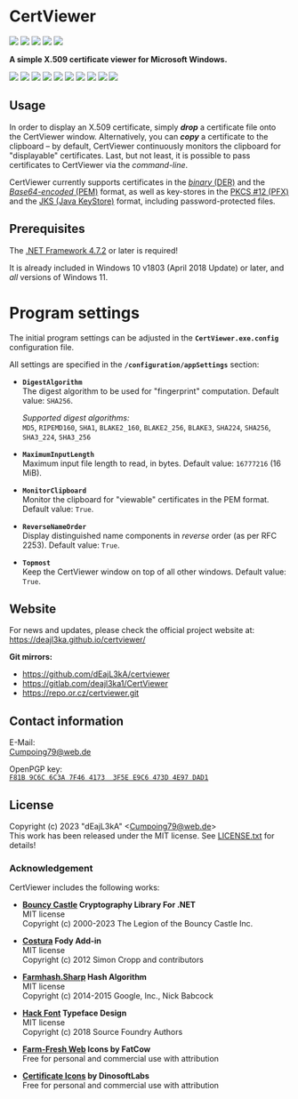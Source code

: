 # CertViewer

![](https://img.shields.io/github/v/release/dEajL3kA/certviewer)
![](https://img.shields.io/github/release-date/deajl3ka/certviewer)
![](https://img.shields.io/github/downloads/dEajL3kA/certviewer/total)
![](https://img.shields.io/github/license/dEajL3kA/certviewer)
![](https://img.shields.io/badge/.NET%20Framework-4.7.2%2B-green)

**A simple X.509 certificate viewer for Microsoft Windows.**

![](etc/images/certviewer_0.png)
![](etc/images/certviewer_1.png)
![](etc/images/certviewer_2.png)
![](etc/images/certviewer_3.png)
![](etc/images/certviewer_4.png)
![](etc/images/certviewer_5.png)
![](etc/images/certviewer_6.png)
![](etc/images/certviewer_7.png)
![](etc/images/certviewer_8.png)
![](etc/images/certviewer_9.png)

## Usage

In order to display an X.509 certificate, simply ***drop*** a certificate file onto the CertViewer window. Alternatively, you can ***copy*** a certificate to the clipboard &ndash; by default, CertViewer continuously monitors the clipboard for "displayable" certificates. Last, but not least, it is possible to pass certificates to CertViewer via the *command-line*.

CertViewer currently supports certificates in the [*binary* (DER)](https://en.wikipedia.org/wiki/X.690) and the [*Base64-encoded* (PEM)](https://en.wikipedia.org/wiki/Privacy-Enhanced_Mail) format, as well as key-stores in the [PKCS #12 (PFX)](https://en.wikipedia.org/wiki/PKCS_12) and the [JKS (Java KeyStore)](https://en.wikipedia.org/wiki/Java_KeyStore) format, including password-protected files.

## Prerequisites

The [.NET Framework 4.7.2](https://dotnet.microsoft.com/en-us/download/dotnet-framework/net472) or later is required!

It is already included in Windows 10 v1803 (April 2018 Update) or later, and *all* versions of Windows 11.

# Program settings

The initial program settings can be adjusted in the **`CertViewer.exe.config`** configuration file.

All settings are specified in the **`/configuration/appSettings`** section:

* **`DigestAlgorithm`**  
  The digest algorithm to be used for "fingerprint" computation. Default value: `SHA256`.

  *Supported digest algorithms:*  
  `MD5`, `RIPEMD160`, `SHA1`, `BLAKE2_160`, `BLAKE2_256`, `BLAKE3`, `SHA224`, `SHA256`, `SHA3_224`, `SHA3_256`

* **`MaximumInputLength`**  
  Maximum input file length to read, in bytes. Default value: `16777216` (16 MiB).

* **`MonitorClipboard`**  
  Monitor the clipboard for "viewable" certificates in the PEM format. Default value: `True`.

* **`ReverseNameOrder`**  
  Display distinguished name components in *reverse* order (as per RFC 2253). Default value: `True`.

* **`Topmost`**  
  Keep the CertViewer window on top of all other windows. Default value: `True`.

## Website

For news and updates, please check the official project website at:  
<https://deajl3ka.github.io/certviewer/>

**Git mirrors:**

* <https://github.com/dEajL3kA/certviewer>
* <https://gitlab.com/deajl3ka1/CertViewer>
* <https://repo.or.cz/certviewer.git>

## Contact information

E-Mail:  
<Cumpoing79@web.de>

OpenPGP key:  
[`F81B 9C6C 6C3A 7F46 4173  3F5E E9C6 473D 4E97 DAD1`](https://keys.openpgp.org/vks/v1/by-fingerprint/F81B9C6C6C3A7F4641733F5EE9C6473D4E97DAD1)

## License

Copyright (c) 2023 "dEajL3kA" &lt;Cumpoing79@web.de&gt;  
This work has been released under the MIT license. See [LICENSE.txt](LICENSE.txt) for details!

### Acknowledgement

CertViewer includes the following works:

* **[Bouncy Castle](https://github.com/bcgit/bc-csharp) Cryptography Library For .NET**  
  MIT license  
  Copyright (c) 2000-2023 The Legion of the Bouncy Castle Inc.

* **[Costura](https://github.com/Fody/Costura) Fody Add-in**  
  MIT license  
  Copyright (c) 2012 Simon Cropp and contributors

* **[Farmhash.Sharp](https://github.com/nickbabcock/Farmhash.Sharp)  Hash Algorithm**  
  MIT license  
  Copyright (c) 2014-2015 Google, Inc., Nick Babcock

* **[Hack Font](https://github.com/source-foundry/Hack) Typeface Design**  
  MIT license  
  Copyright (c) 2018 Source Foundry Authors

* **[Farm-Fresh Web](http://www.fatcow.com/free-icons) Icons by FatCow**  
  Free for personal and commercial use with attribution

* **[Certificate Icons](https://www.flaticon.com/free-icon/certificate_3885250) by DinosoftLabs**  
  Free for personal and commercial use with attribution
